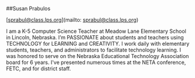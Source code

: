 ##Susan Prabulos

[sprabul@class.lps.org](mailto: sprabul@class.lps.org)

I am a K-5 Computer Science Teacher at Meadow Lane Elementary School in Lincoln, Nebraska.  I’m PASSIONATE about students and teachers using TECHNOLOGY for LEARNING and CREATIVITY. I work daily with elementary students, teachers, and administrators to facilitate technology learning.  I was honored to serve on the Nebraska Educational Technology Association board for 6 years.  I've presented numerous times at the NETA conference, FETC, and for district staff.
